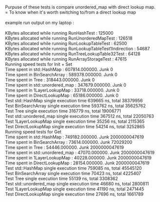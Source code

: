 Purpuse of these tests is compare unordered_map with direct lookup map. = To know when it's worth switching to/from a direct lookup map <br>
 <br>
example run output on my laptop : <br>
<br>
KBytes allocated while running RunHashTest : 125000 <br>
KBytes allocated while running RunUnorderedMapTest : 126518 <br>
KBytes allocated while running RunLookupTableTest : 62500 <br>
KBytes allocated while running RunLookupTableTest1Indirection : 54687 <br>
KBytes allocated while running RunTreeLookupTable32Test : 64128 <br>
KBytes allocated while running RunArrayStorageTest : 47615 <br>
Running speed tests for Init + Set <br>
Time spent in                      std::HashMap : 607814.000000. Junk 0 <br>
Time spent in                    BinSearchArray : 589378.000000. Junk 0 <br>
Time spent in                              Tree : 318443.000000. Junk 0 <br>
Time spent in                std::unordered_map : 347679.000000. Junk 0 <br>
Time spent in                   1LayerLookupMap : 33718.000000. Junk 0 <br>
Time spent in                   DirectLookupMap : 65186.000000. Junk 0 <br>
Test                      std::HashMap single execution time 639665 ns, total 38379956 <br>
Test                    BinSearchArray single execution time 593762 ns, total 35625762 <br>
Test                              Tree single execution time 316779 ns, total 19006771 <br>
Test                std::unordered_map single execution time 367512 ns, total 22050763 <br>
Test                   1LayerLookupMap single execution time 35256 ns, total 2115365 <br>
Test                   DirectLookupMap single execution time 54214 ns, total 3252865 <br>
Running speed tests for Get <br>
Time spent in                      std::HashMap : 749182.000000. Junk 2000000047619 <br>
Time spent in                    BinSearchArray : 73614.000000. Junk 72029200 <br>
Time spent in                              Tree : 54446.000000. Junk 2000000047619 <br>
Time spent in                std::unordered_map : 47070.000000. Junk 2000000047619 <br>
Time spent in                   1LayerLookupMap : 40228.000000. Junk 2000000047619 <br>
Time spent in                   DirectLookupMap : 28154.000000. Junk 2000000047619 <br>
Test                      std::HashMap single execution time 759085 ns, total 45545120 <br>
Test                    BinSearchArray single execution time 70423 ns, total 4225407 <br>
Test                              Tree single execution time 55139 ns, total 3308362 <br>
Test                std::unordered_map single execution time 46680 ns, total 2800811 <br>
Test                   1LayerLookupMap single execution time 41190 ns, total 2471445 <br>
Test                   DirectLookupMap single execution time 27696 ns, total 1661789 <br>
 <br>